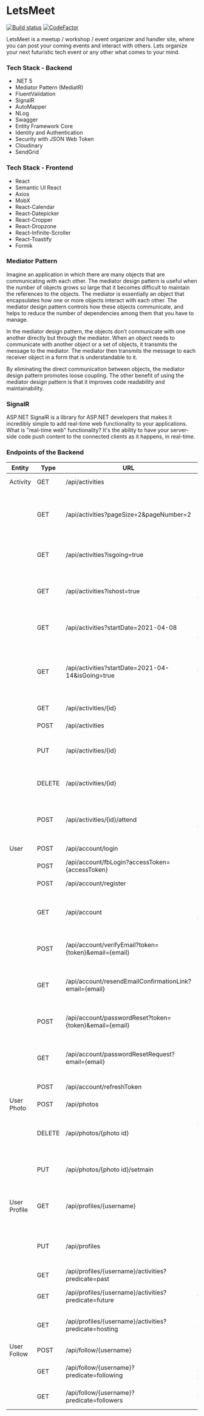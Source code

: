 # LetsMeet

[![Build status](https://img.shields.io/github/workflow/status/alexalok/dotAPNS/Test)](https://github.com/NemesLaszlo/LetsMeet/actions)
[![CodeFactor](https://www.codefactor.io/repository/github/nemeslaszlo/letsmeet/badge?s=431a35febec3d2889c2e51f66d16cc4fe7f22bbb)](https://www.codefactor.io/repository/github/nemeslaszlo/letsmeet)

LetsMeet is a meetup / workshop / event organizer and handler site, where you can post your coming events and interact with others. Lets organize your next futuristic tech event or any other what comes to your mind.

### Tech Stack - Backend

- .NET 5
- Mediator Pattern (MediatR)
- FluentValidation
- SignalR
- AutoMapper
- NLog
- Swagger
- Entity Framework Core
- Identity and Authentication
- Security with JSON Web Token
- Cloudinary
- SendGrid

### Tech Stack - Frontend

- React
- Semantic UI React
- Axios
- MobX
- React-Calendar
- React-Datepicker
- React-Cropper
- React-Dropzone
- React-Infinite-Scroller
- React-Toastify
- Formik

### Mediator Pattern

Imagine an application in which there are many objects that are communicating with each other. The mediator design pattern is useful when the number of objects grows so large that it becomes difficult to maintain the references to the objects. The mediator is essentially an object that encapsulates how one or more objects interact with each other. The mediator design pattern controls how these objects communicate, and helps to reduce the number of dependencies among them that you have to manage.

In the mediator design pattern, the objects don’t communicate with one another directly but through the mediator. When an object needs to communicate with another object or a set of objects, it transmits the message to the mediator. The mediator then transmits the message to each receiver object in a form that is understandable to it.

By eliminating the direct communication between objects, the mediator design pattern promotes loose coupling. The other benefit of using the mediator design pattern is that it improves code readability and maintainability.

### SignalR

ASP.NET SignalR is a library for ASP.NET developers that makes it incredibly simple to add real-time web functionality to your applications. What is "real-time web" functionality? It's the ability to have your server-side code push content to the connected clients as it happens, in real-time.

### Endpoints of the Backend

| Entity       | Type   | URL                                                    | Description                                                                          | Success                      | Authorize                         |
| ------------ | ------ | ------------------------------------------------------ | ------------------------------------------------------------------------------------ | ---------------------------- | --------------------------------- |
| Activity     | GET    | /api/activities                                        | Get all activities with pagination.                                                  | 200 OK                       | Yes                               |
|              | GET    | /api/activities?pageSize=2&pageNumber=2                | Get all activities with 2 activities per page and get the second page of activities. | 200 OK                       | Yes                               |
|              | GET    | /api/activities?isgoing=true                           | Activities of the logged in user where he/she is going.                              | 200 OK                       | Yes                               |
|              | GET    | /api/activities?ishost=true                            | Activities of the logged in user where he/she is the host of this activities.        | 200 OK                       | Yes                               |
|              | GET    | /api/activities?startDate=2021-04-08                   | Get all upcoming activities from this start date.                                    | 200 OK                       | Yes                               |
|              | GET    | /api/activities?startDate=2021-04-14&isGoing=true      | Get all upcoming activities from this start date where the logged in user going.     | 200 OK                       | Yes                               |
|              | GET    | /api/activities/{id}                                   | Get the activity by Id.                                                              | 200 OK                       | Yes                               |
|              | POST   | /api/activities                                        | Create an activity.                                                                  | 200 OK                       | Yes                               |
|              | PUT    | /api/activities/{id}                                   | Update an activity.                                                                  | 200 OK                       | Yes & Logged in user is the host. |
|              | DELETE | /api/activities/{id}                                   | Delete an activity.                                                                  | 200 OK                       | Yes & Logged in user is the host. |
|              | POST   | /api/activities/{id}/attend                            | Subscribe to an activity / Unsubscribe from an activity.                             | 200 OK                       | Yes                               |
| User         | POST   | /api/account/login                                     | User Login.                                                                          | 200 OK & Token               | No                                |
|              | POST   | /api/account/fbLogin?accessToken={accessToken}         | User log in with Facebook                                                            | 200 OK                       | No                                |
|              | POST   | /api/account/register                                  | User registration.                                                                   | 200 OK                       | No                                |
|              | GET    | /api/account                                           | Get the current logged in user information like token, main image etc...             | 200 OK                       | Yes & Only the logged in user.    |
|              | POST   | /api/account/verifyEmail?token={token}&email={email}   | Email address verification.                                                          | 200 OK & Then you can log in | No                                |
|              | GET    | /api/account/resendEmailConfirmationLink?email={email} | Resend email address verification email with the link.                               | 200 OK                       | No                                |
|              | POST   | /api/account/passwordReset?token={token}&email={email} | Password Reset with the new Password in the body.                                    | 200 OK                       | No                                |
|              | GET    | /api/account/passwordResetRequest?email={email}        | Password reset request (Get an email with the link to reset the password.)           | 200 OK                       | No                                |
|              | POST   | /api/account/refreshToken                              | User token refresh.                                                                  | 200 OK                       | Yes                               |
| User Photo   | POST   | /api/photos                                            | Upload a photo.                                                                      | 200 OK                       | Yes                               |
|              | DELETE | /api/photos/{photo id}                                 | Delete a photo, the user cannot delete the current main photo.                       | 200 OK                       | Yes                               |
|              | PUT    | /api/photos/{photo id}/setmain                         | Set the photo to main. (Only one main - profile picture.)                            | 200 OK                       | Yes                               |
| User Profile | GET    | /api/profiles/{username}                               | Get the profile information about the user by the username.                          | 200 OK                       | Yes                               |
|              | PUT    | /api/profiles                                          | Update the profile information. (Only "Bio" and "DisplayName")                       | 200 OK                       | Yes                               |
|              | GET    | /api/profiles/{username}/activities?predicate=past     | Get the user past activities.                                                        | 200 OK                       | Yes                               |
|              | GET    | /api/profiles/{username}/activities?predicate=future   | Get the user future activities.                                                      | 200 OK                       | Yes                               |
|              | GET    | /api/profiles/{username}/activities?predicate=hosting  | Get the activities where this user is the host.                                      | 200 OK                       | Yes                               |
| User Follow  | POST   | /api/follow/{username}                                 | Follow this user.                                                                    | 200 OK                       | Yes                               |
|              | GET    | /api/follow/{username}?predicate=following             | Get the followings of this user.                                                     | 200 OK                       | Yes                               |
|              | GET    | /api/follow/{username}?predicate=followers             | Get the followers of this user.                                                      | 200 OK                       | Yes                               |
